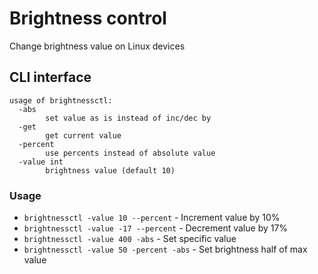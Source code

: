 # Brightness control

Change brightness value on Linux devices

## CLI interface

```
usage of brightnessctl:
  -abs
    	set value as is instead of inc/dec by
  -get
    	get current value
  -percent
    	use percents instead of absolute value
  -value int
    	brightness value (default 10)
```

### Usage

- `brightnessctl -value 10 --percent` - Increment value by 10% 
- `brightnessctl -value -17 --percent` - Decrement value by 17% 
- `brightnessctl -value 400 -abs` - Set specific value
- `brightnessctl -value 50 -percent -abs` - Set brightness half of max value

